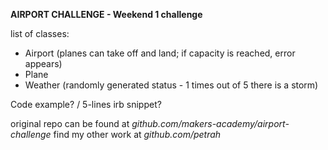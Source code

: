 **AIRPORT CHALLENGE - Weekend 1 challenge**

list of classes:
* Airport (planes can take off and land; if capacity is reached, error appears)
* Plane
* Weather (randomly generated status - 1 times out of 5 there is a storm)

Code example? / 5-lines irb snippet?

original repo can be found at *github.com/makers-academy/airport-challenge*
find my other work at *github.com/petrah*
